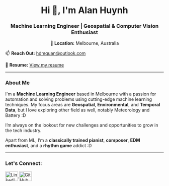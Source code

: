 <h1 align="center">Hi 👋, I'm Alan Huynh</h1>
<h3 align="center">Machine Learning Engineer | Geospatial & Computer Vision Enthusiast</h3>

<p align="center">📍 <strong>Location:</strong> Melbourne, Australia</p>

<p align="left">📫 <strong>Reach Out:</strong> <a href="mailto:hdmquan@outlook.com">hdmquan@outlook.com</a></p>
<p align="left">📄 <strong>Resume:</strong> <a href="https://alan-huynh.is-a.dev/assets/images/blog/alan-huynh-resume.pdf" target="_blank">View my resume</a></p>

<hr>

<h3 align="left">About Me</h3>
<p align="left">I'm a <strong>Machine Learning Engineer</strong> based in Melbourne with a passion for automation and solving problems using cutting-edge machine learning techniques. My focus areas are <strong>Geospatial</strong>, <strong>Environmental</strong>, and <strong>Temporal Data</strong>, but I love exploring other field as well, notably Meteorology and Battery :D</p>

<p align="left">I’m always on the lookout for new challenges and opportunities to grow in the tech industry.</p>

<p align="left">Apart from ML, I’m a <strong>classically trained pianist</strong>, <strong>composer</strong>, <strong>EDM enthusiast</strong>, and a <strong>rhythm game</strong> addict :D</p>

<hr>

<h3 align="left">Let's Connect:</h3>
<p align="left">
    <a href="https://linkedin.com/in/hdmquan" target="_blank">
        <img align="center" src="https://raw.githubusercontent.com/rahuldkjain/github-profile-readme-generator/master/src/images/icons/Social/linked-in-alt.svg" alt="LinkedIn" height="30" width="40" />
    </a>
    <a href="https://github.com/hdmquan" target="_blank">
        <img align="center" src="https://raw.githubusercontent.com/rahuldkjain/github-profile-readme-generator/master/src/images/icons/Social/github.svg" alt="GitHub" height="30" width="40" />
    </a>
